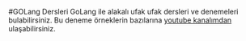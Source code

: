 #GOLang Dersleri
GoLang ile alakalı ufak ufak dersleri ve denemeleri bulabilirsiniz. Bu deneme örneklerin bazılarına [youtube kanalımdan ](https://www.youtube.com/temhaangelio) ulaşabilirsiniz.